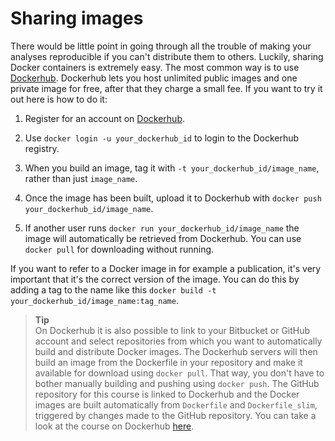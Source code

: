 # Sharing images

There would be little point in going through all the trouble of making your
analyses reproducible if you can't distribute them to others. Luckily, sharing
Docker containers is extremely easy. The most common way is to use
[Dockerhub](https://hub.docker.com). Dockerhub lets you host unlimited public
images and one private image for free, after that they charge a small fee. If
you want to try it out here is how to do it:

1. Register for an account on [Dockerhub](https://hub.docker.com).

2. Use `docker login -u your_dockerhub_id` to login to the Dockerhub registry.

3. When you build an image, tag it with `-t your_dockerhub_id/image_name`,
   rather than just `image_name`.

4. Once the image has been built, upload it to Dockerhub with `docker push
   your_dockerhub_id/image_name`.

5. If another user runs `docker run your_dockerhub_id/image_name` the image
   will automatically be retrieved from Dockerhub. You can use `docker pull`
   for downloading without running.

If you want to refer to a Docker image in for example a publication, it's very
important that it's the correct version of the image. You can do this by adding
a tag to the name like this `docker build -t
your_dockerhub_id/image_name:tag_name`.

> **Tip** <br>
> On Dockerhub it is also possible to link to your Bitbucket or GitHub
> account and select repositories from which you want to automatically build
> and distribute Docker images. The Dockerhub servers will then build an
> image from the Dockerfile in your repository and make it available for
> download using `docker pull`. That way, you don't have to bother manually
> building and pushing using `docker push`. The GitHub repository for this
> course is linked to Dockerhub and the Docker images are built automatically
> from `Dockerfile` and `Dockerfile_slim`, triggered by changes made to the
> GitHub repository. You can take a look at the course on Dockerhub
> [here](https://hub.docker.com/r/nbisweden/workshop-reproducible-research).

